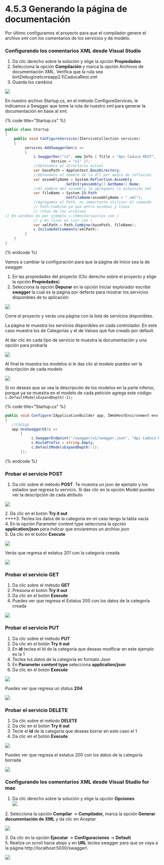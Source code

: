 # 4.5.3 Generando la página de documentación

Por último configuramos el proyecto para que el compilador genere el archivo xml con los comentarios de los servicios y de modelo.&#x20;

### Configurando los comentarios XML desde Visual Studio&#x20;

1. Da clic derecho sobre la solución y elige la opción **Propiedades**
2. Selecciona la opción **Compilación** y marca la opción Archivos de documentación XML. Verifica que la ruta sea bin\Debug\netcoreapp2.1\CaducaRest.xml
3. Guarda los cambios

![](<../../.gitbook/assets/image (42).png>)

En nuestro archivo Startup.cs, en el método ConfigureServices, le indicamos a Swagger que tome la ruta de nuestro xml para generar la documentación en base al xml.&#x20;

{% code title="Startup.cs" %}
```csharp
public class Startup
{
    public void ConfigureServices(IServiceCollection services)
    {
         services.AddSwaggerGen(c =>
         {
             c.SwaggerDoc("v1", new Info { Title = "Api Caduca REST", 
                     Version = "v1" });
             //Obtenemos el directorio actual
             var basePath = AppContext.BaseDirectory;
             //Obtenemos el nombre de la dll por medio de reflexión
             var assemblyName = System.Reflection.Assembly
                           .GetEntryAssembly().GetName().Name;
             //Al nombre del assembly le agregamos la extensión xml
             var fileName = System.IO.Path
                           .GetFileName(assemblyName + ".xml");
             //Agregamos el Path, es importante utilizar el comando
             // Path.Combine ya que entre windows y linux 
             // rutas de los archivos
// En windows es por ejemplo c:/Umostarsuarios con / 
             // y en linux es \usr con \
             var xmlPath = Path.Combine(basePath, fileName);
             c.IncludeXmlComments(xmlPath);
         }
    }
}
```
{% endcode %}

Vamos a cambiar la configuración para que la página de Inicio sea la de swagger

1. En las propiedades del proyecto (Clic derecho sobre el proyecto y elige la opción **Propiedades**)
2. Selecciona la opción **Depurar** en la opción Iniciar explorador escribe **swagger** la cual es la página por defecto para mostrar los servicios disponibles de tu aplicación&#x20;

![](<../../.gitbook/assets/image (43).png>)

Corre el proyecto y verás una página con la lista de servicios disponibles.&#x20;

La página te muestra los servicios disponibles en cada controlador. En este caso muestra los de Categorias y el de Values que fue creado por default.

Al dar clic en cada tipo de servicio te muestra la documentación y una opción para probarla

![](<../../.gitbook/assets/image (51).png>)

Al final te muestra los modelos si le das clic al modelo puedes ver la descripción de cada modelo

![](<../../.gitbook/assets/image (45).png>)

Si no deseas que se vea la descripción de los modelos en la parte inferior, porque ya se muestra en el modelo de cada petición agrega este código: `c.DefaultModelsExpandDepth(-1);`

{% code title="Startup.cs" %}
```csharp
public void Configure(IApplicationBuilder app, IWebHostEnvironment env)
{
   //Código
   app.UseSwaggerUI(c =>
       {
            c.SwaggerEndpoint("/swagger/v1/swagger.json", "Api Caduca REST");
            c.RoutePrefix = string.Empty;
            c.DefaultModelsExpandDepth(-1);
       });
```
{% endcode %}

### Probar el servicio POST

1. Da clic sobre el método **POST**. Te muestra un json de ejemplo y los estados que regresa tu servicio. Si das clic en la opción Model puedes ver la descripción de cada atributo

![](<../../.gitbook/assets/image (46).png>)

2\. Da clic en el botón **Try it out**\
****3. Teclea los datos de la categoría en mi caso tengo la tabla vacía\
4\. En la opción Parameter content type selecciona la opción **application/json** para indicar que enviaremos un archivo json\
5\. Da clic en el botón **Execute**

![](<../../.gitbook/assets/image (47).png>)

&#x20;Verás que regresa el estatus 201 con la categoría creada

![](<../../.gitbook/assets/image (48).png>)

### Probar el servicio GET

1. Da clic sobre el método **GET**&#x20;
2. Presiona el botón **Try it out**
3. Da clic en el botón **Execute**
4. Puedes ver que regresa el Estatus 200 con los datos de la categoría creada

![](<../../.gitbook/assets/image (50).png>)

### Probar el servicio PUT

1. Da clic sobre el método **PUT**
2. Da clic en el botón **Try it out**
3. En **id** teclea el Id de la categoría que deseas modficar en este ejemplo es la 1
4. Teclea los datos de la categoría en formato Json
5. En **Parameter content type** selecciona **application/json**
6. Da clic en el botón **Execute**

![](<../../.gitbook/assets/image (52).png>)

Puedes ver que regresa un status **204**

![](<../../.gitbook/assets/image (53).png>)

### **Probar el servicio DELETE**

1. Da clic sobre el método **DELETE**
2. Da clic en el botón **Try it out**
3. Tecle el **id** de la categoría que deseas borrar en este caso el 1
4. Da clic en el botón **Execute**

![](<../../.gitbook/assets/image (54).png>)

Puedes ver que regresa el estatus 200 con los datos de la categoría borrada

![](<../../.gitbook/assets/image (55).png>)

### Configurando los comentarios XML desde Visual Studio for mac

1. Da clic derecho sobre la solución y elige la opción **Opciones**\
   ****![](<../../.gitbook/assets/image (624) (1) (1).png>)****

2\. Selecciona la opción **Compilar** -> **Compilador,** marca la opción **Generar documentación de XML**  y da clic en Aceptar

![](<../../.gitbook/assets/image (627).png>)

3\. Da clic en la opción **Ejecutar** -> **Configuraciones** -> **Default**\
5\. Realiza un scroll hacia abajo y en **URL** teclea swagger para que se vaya a la página http://localhost:5000/swagger\


![](<../../.gitbook/assets/image (615).png>)

